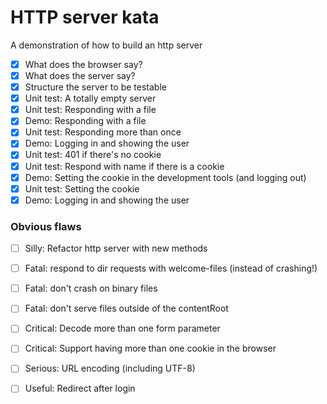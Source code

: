 # HTTP server kata

A demonstration of how to build an http server

* [x] What does the browser say?
* [x] What does the server say?
* [x] Structure the server to be testable
* [x] Unit test: A totally empty server
* [x] Unit test: Responding with a file
* [x] Demo: Responding with a file
* [x] Unit test: Responding more than once
* [x] Demo: Logging in and showing the user
* [x] Unit test: 401 if there's no cookie
* [x] Unit test: Respond with name if there is a cookie
* [x] Demo: Setting the cookie in the development tools (and logging out)
* [x] Unit test: Setting the cookie
* [x] Demo: Logging in and showing the user

### Obvious flaws

* [ ] Silly: Refactor http server with new methods
* [ ] Fatal: respond to dir requests with welcome-files (instead of crashing!)
* [ ] Fatal: don't crash on binary files
* [ ] Fatal: don't serve files outside of the contentRoot
* [ ] Critical: Decode more than one form parameter
* [ ] Critical: Support having more than one cookie in the browser
* [ ] Serious: URL encoding (including UTF-8)
* [ ] Useful: Redirect after login

